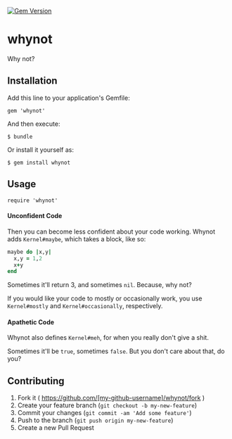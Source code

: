 [![Gem Version](https://badge.fury.io/rb/whynot.svg)](http://badge.fury.io/rb/whynot)

# whynot

Why not?

## Installation

Add this line to your application's Gemfile:

    gem 'whynot'

And then execute:

    $ bundle

Or install it yourself as:

    $ gem install whynot

## Usage

`require 'whynot'`

#### Unconfident Code

Then you can become less confident about your code working. Whynot adds
`Kernel#maybe`, which takes a block, like so:

```ruby
maybe do |x,y|
  x,y = 1,2
  x+y
end
```

Sometimes it'll return 3, and sometimes `nil`. Because, why not?

If you would like your code to mostly or occasionally work, you use
`Kernel#mostly` and `Kernel#occasionally`, respectively.

#### Apathetic Code

Whynot also defines `Kernel#meh`, for when you really don't give a shit.

Sometimes it'll be `true`, sometimes `false`. But you don't care about that,
do you?

## Contributing

1. Fork it ( https://github.com/[my-github-username]/whynot/fork )
2. Create your feature branch (`git checkout -b my-new-feature`)
3. Commit your changes (`git commit -am 'Add some feature'`)
4. Push to the branch (`git push origin my-new-feature`)
5. Create a new Pull Request
